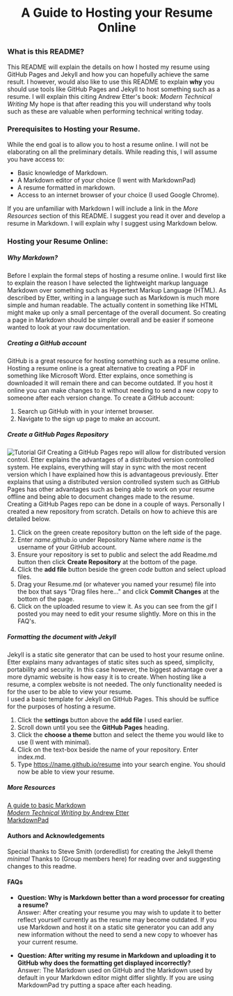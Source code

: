 # <p align="center"> A Guide to Hosting your Resume Online    

### What is this README?  
This README will explain the details on how I hosted my resume using GitHub Pages and Jekyll and how you can hopefully achieve the same result. I however, would also like to use this README to explain **why** you should use tools like GitHub Pages and Jekyll to host something such as a resume. I will explain this citing Andrew Etter's book: *Modern Technical Writing* My hope is that after reading this you will understand why tools such as these are valuable when performing technical writing today.

### Prerequisites to Hosting your Resume.
While the end goal is to allow you to host a resume online. I will not be elaborating on all the preliminary details. While reading this, I will assume you have access to:

* Basic knowledge of Markdown.
* A Markdown editor of your choice (I went with MarkdownPad)
* A resume formatted in markdown.
* Access to an internet browser of your choice (I used Google Chrome). 

If you are unfamiliar with Markdown I will include a link in the *More Resources* section of this README. I suggest you read it over and develop a resume in Markdown. I will explain why I suggest using Markdown below.

### Hosting your Resume Online:

##### Why Markdown?
Before I explain the formal steps of hosting a resume online. I would first like to explain the reason I have selected the lightweight markup language Markdown over something such as Hypertext Markup Language (HTML). As described by Etter, writing in a language such as Markdown is much more simple and human readable. The actually content in something like HTML might make up only a small percentage of the overall document. So creating a page in Markdown should be simpler overall and be easier if someone wanted to look at your raw documentation.

##### Creating a GitHub account

GitHub is a great resource for hosting something such as a resume online. Hosting a resume online is a great alternative to creating a PDF in something like Microsoft Word. Etter explains, once something is downloaded it will remain there and can become outdated. If you host it online you can make changes to it without needing to send a new copy to someone after each version change. To create a GitHub account:   
1. Search up GitHub with in your internet browser.  
2. Navigate to the sign up page to make an account.

##### Create a GitHub Pages Repository
![Tutorial Gif](gif.gif)
Creating a GitHub Pages repo will allow for distributed version control. Etter explains the advantages of a distributed version controlled system. He explains, everything will stay in sync with the most recent version which I have explained how this is advantageous previously. Etter explains that using a distributed version controlled system such as GitHub Pages has other advantages such as being able to work on your resume offline and being able to document changes made to the resume.  
Creating a GitHub Pages repo can be done in a couple of ways. Personally I created a new repository from scratch. Details on how to achieve this are detailed below.  
1. Click on the green create repository button on the left side of the page.  
2. Enter *name*.github.io under Repository Name where *name* is the username of your GitHub account.  
3. Ensure your repository is set to public and select the add Readme.md button then click **Create Repository** at the bottom of the page.  
4. Click the **add file** button beside the green *code* button and select upload files.  
5. Drag your Resume.md (or whatever you named your resume) file into the box that says "Drag files here..." and click **Commit Changes** at the bottom of the page.  
6. Click on the uploaded resume to view it. As you can see from the gif I posted you may need to edit your resume slightly. More on this in the FAQ's.

##### Formatting the document with Jekyll

Jekyll is a static site generator that can be used to host your resume online. Etter explains many advantages of static sites such as speed, simplicity, portability and security. In this case however, the biggest advantage over a more dynamic website is how easy it is to create. When hosting like a resume, a complex website is not needed. The only functionality needed is for the user to be able to view your resume.  
I used a basic template for Jekyll on GitHub Pages. This should be suffice for the purposes of hosting a resume.  
1. Click the **settings** button above the **add file** I used earlier.  
2. Scroll down until you see the **GitHub Pages** heading.  
3. Click the **choose a theme** button and select the theme you would like to use (I went with minimal).  
4. Click on the text-box beside the name of your repository. Enter index.md.  
5. Type https://name.github.io/resume into your search engine. You should now be able to view your resume.

##### More Resources

[A guide to basic Markdown](https://www.markdowntutorial.com/)  
[*Modern Technical Writing* by Andrew Etter](https://www.amazon.ca/Modern-Technical-Writing-Introduction-Documentation-ebook/dp/B01A2QL9SS)  
[MarkdownPad](http://markdownpad.com/)

#### Authors and Acknowledgements

Special thanks to Steve Smith (orderedlist) for creating the Jekyll theme *minimal*
Thanks to (Group members here) for reading over and suggesting changes to this readme.

#### FAQs

* **Question: Why is Markdown better than a word processor for creating a resume?**  
Answer: After creating your resume you may wish to update it to better reflect yourself currently as the resume may become outdated. If you use Markdown and host it on a static site generator you can add any new information without the need to send a new copy to whoever has your current resume.

* **Question: After writing my resume in Markdown and uploading it to GitHub why does the formatting get displayed incorrectly?**  
Answer: The Markdown used on GitHub and the Markdown used by default in your Markdown editor might differ slightly. If you are using MarkdownPad try putting a space after each heading.
